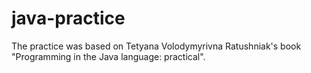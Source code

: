 # java-practice
The practice was based on Tetyana Volodymyrivna Ratushniak's book "Programming in the Java language: practical".

